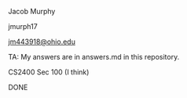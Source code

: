 Jacob Murphy

jmurph17

jm443918@ohio.edu


TA: My answers are in answers.md in this repository.


CS2400 Sec 100 (I think)

DONE